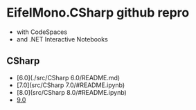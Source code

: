 # EifelMono.CSharp github repro

* with CodeSpaces
* and .NET Interactive Notebooks

## CSharp

* [6.0](./src/CSharp 6.0/README.md)
* [7.0](src/CSharp 7.0/#README.ipynb)
* [8.0](src/CSharp 8.0/#README.ipynb)
* [9.0](https://github.com/EifelMono/EifelMono.CSharp/tree/main/src/CSharp%209.0/#README.ipynb)
